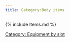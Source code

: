 ```yaml
---
title: Category:Body items
---
```


{% include Items.md %}

[Category: Equipment by slot](Category:_Equipment_by_slot "wikilink")